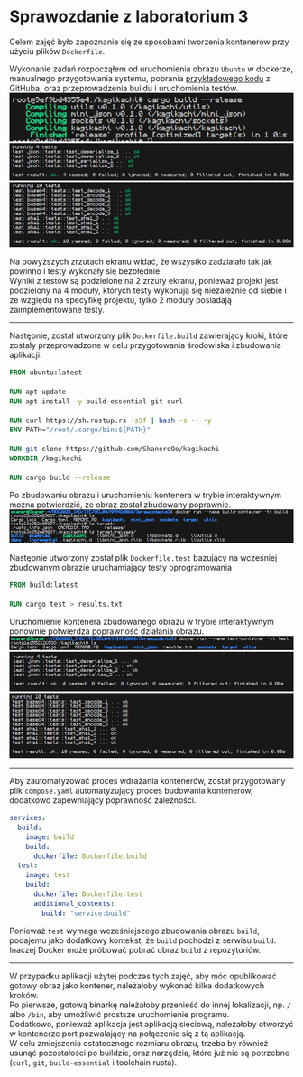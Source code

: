 # Sprawozdanie z laboratorium 3
Celem zajęć było zapoznanie się ze sposobami tworzenia kontenerów przy użyciu plików `Dockerfile`.

Wykonanie zadań rozpocząłem od uruchomienia obrazu `Ubuntu` w dockerze, manualnego przygotowania systemu, pobrania [przykładowego kodu](https://github.com/SkaneroOo/kagikachi) z GitHuba, oraz przeprowadzenia buildu i uruchomienia testów. 
![](image.png)![](image-2.png)![](image-1.png)

Na powyższych zrzutach ekranu widać, że wszystko zadziałało tak jak powinno i testy wykonały się bezbłędnie.  
Wyniki z testów są podzielone na 2 zrzuty ekranu, ponieważ projekt jest podzielony na 4 moduły, których testy wykonują się niezależnie od siebie i ze względu na specyfikę projektu, tylko 2 moduły posiadają zaimplementowane testy.

<hr>

Następnie, został utworzony plik `Dockerfile.build` zawierający kroki, które zostały przeprowadzone w celu przygotowania środowiska i zbudowania aplikacji.

```Dockerfile
FROM ubuntu:latest

RUN apt update
RUN apt install -y build-essential git curl

RUN curl https://sh.rustup.rs -sSf | bash -s -- -y
ENV PATH="/root/.cargo/bin:${PATH}"

RUN git clone https://github.com/SkaneroOo/kagikachi
WORKDIR /kagikachi

RUN cargo build --release
```

Po zbudowaniu obrazu i uruchomieniu kontenera w trybie interaktywnym można potwierdzić, że obraz został zbudowany poprawnie.
![](image-3.png)

Następnie utworzony został plik `Dockerfile.test` bazujący na wcześniej zbudowanym obrazie uruchamiający testy oprogramowania
```Dockerfile
FROM build:latest

RUN cargo test > results.txt
```

Uruchomienie kontenera zbudowanego obrazu w trybie interaktywnym ponownie potwierdza poprawność działania obrazu.
![](image-4.png)
![](image-5.png)
![](image-6.png)

<hr>

Aby zautomatyzować proces wdrażania kontenerów, został przygotowany plik `compose.yaml` automatyzujący proces budowania kontenerów, dodatkowo zapewniający poprawność zależności.
```yaml
services:
  build:
    image: build
    build:
      dockerfile: Dockerfile.build
  test:
    image: test
    build:
      dockerfile: Dockerfile.test
      additional_contexts:
        build: "service:build"
```
Ponieważ `test` wymaga wcześniejszego zbudowania obrazu `build`, podajemu jako dodatkowy kontekst, że `build` pochodzi z serwisu `build`. Inaczej Docker może próbować pobrać obraz `build` z repozytoriów.

<hr>

W przypadku aplikacji użytej podczas tych zajęć, aby móc opublikować gotowy obraz jako kontener, należałoby wykonać kilka dodatkowych kroków.  
Po pierwsze, gotową binarkę należałoby przenieść do innej lokalizacji, np. `/` albo `/bin`, aby umożliwić prostsze uruchomienie programu.  
Dodatkowo, ponieważ aplikacja jest aplikacją sieciową, należałoby otworzyć w kontenerze port pozwalający na połączenie się z tą aplikacją.  
W celu zmiejszenia ostatecznego rozmiaru obrazu, trzeba by również usunąć pozostałości po buildzie, oraz narzędzia, które już nie są potrzebne (`curl`, `git`, `build-essential` i toolchain rusta).